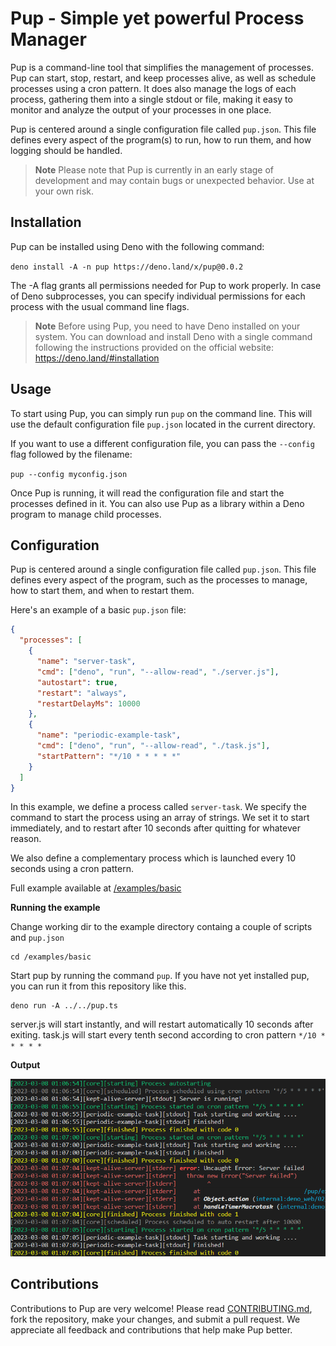 # Pup - Simple yet powerful Process Manager

Pup is a command-line tool that simplifies the management of processes. Pup can start, stop, restart, and keep processes alive, as well as schedule processes using a cron pattern. It does also manage
the logs of each process, gathering them into a single stdout or file, making it easy to monitor and analyze the output of your processes in one place.

Pup is centered around a single configuration file called `pup.json`. This file defines every aspect of the program(s) to run, how to run them, and how logging should be handled.

> **Note** Please note that Pup is currently in an early stage of development and may contain bugs or unexpected behavior. Use at your own risk.

## Installation

Pup can be installed using Deno with the following command:

`deno install -A -n pup https://deno.land/x/pup@0.0.2`

The -A flag grants all permissions needed for Pup to work properly. In case of Deno subprocesses, you can specify individual permissions for each process with the usual command line flags.

> **Note** Before using Pup, you need to have Deno installed on your system. You can download and install Deno with a single command following the instructions provided on the official website:
> https://deno.land/#installation

## Usage

To start using Pup, you can simply run `pup` on the command line. This will use the default configuration file `pup.json` located in the current directory.

If you want to use a different configuration file, you can pass the `--config` flag followed by the filename:

`pup --config myconfig.json`

Once Pup is running, it will read the configuration file and start the processes defined in it. You can also use Pup as a library within a Deno program to manage child processes.

## Configuration

Pup is centered around a single configuration file called `pup.json`. This file defines every aspect of the program, such as the processes to manage, how to start them, and when to restart them.

Here's an example of a basic `pup.json` file:

```json
{
  "processes": [
    {
      "name": "server-task",
      "cmd": ["deno", "run", "--allow-read", "./server.js"],
      "autostart": true,
      "restart": "always",
      "restartDelayMs": 10000
    },
    {
      "name": "periodic-example-task",
      "cmd": ["deno", "run", "--allow-read", "./task.js"],
      "startPattern": "*/10 * * * * *"
    }
  ]
}
```

In this example, we define a process called `server-task`. We specify the command to start the process using an array of strings. We set it to start immediately, and to restart after 10 seconds after
quitting for whatever reason.

We also define a complementary process which is launched every 10 seconds using a cron pattern.

Full example available at [/examples/basic](/examples/basic)

**Running the example**

Change working dir to the example directory containg a couple of scripts and `pup.json`

```
cd /examples/basic
```

Start pup by running the command `pup`. If you have not yet installed pup, you can run it from this repository like this.

```
deno run -A ../../pup.ts
```

server.js will start instantly, and will restart automatically 10 seconds after exiting. task.js will start every tenth second according to cron pattern `*/10 * * * * *`

**Output**

![Pup example logs](/docs/pup-logs.png "Pup example logs")

## Contributions

Contributions to Pup are very welcome! Please read [CONTRIBUTING.md](/docs/CONTRIBUTING.md), fork the repository, make your changes, and submit a pull request. We appreciate all feedback and
contributions that help make Pup better.
